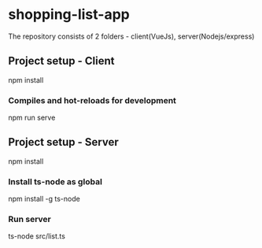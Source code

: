 # shopping-list-app
The repository consists of 2 folders - client(VueJs), server(Nodejs/express)

## Project setup - Client
npm install

### Compiles and hot-reloads for development
npm run serve


## Project setup - Server
npm install

### Install ts-node as global
npm install -g ts-node

### Run server
ts-node src/list.ts
